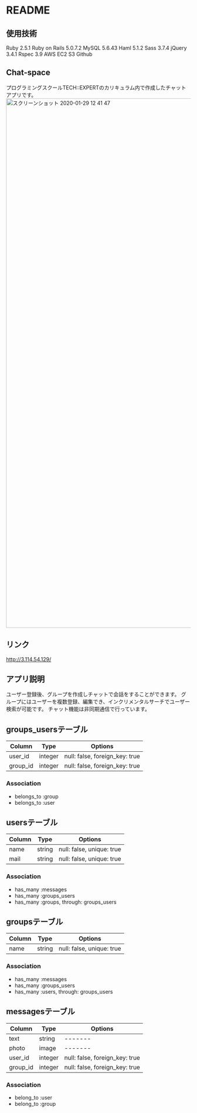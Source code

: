 # README

## 使用技術
Ruby 2.5.1
Ruby on Rails 5.0.7.2
MySQL 5.6.43
Haml 5.1.2
Sass 3.7.4
jQuery 3.4.1
Rspec 3.9
AWS
EC2
S3
Github

## Chat-space
プログラミングスクールTECH::EXPERTのカリキュラム内で作成したチャットアプリです。
<img width="1440" alt="スクリーンショット 2020-01-29 12 41 47" src="https://user-images.githubusercontent.com/58409647/73326602-1bf83380-4296-11ea-9c36-a7aa29f52a37.png">


## リンク
http://3.114.54.129/

## アプリ説明
ユーザー登録後、グループを作成しチャットで会話をすることができます。
グループにはユーザーを複数登録、編集でき、インクリメンタルサーチでユーザー検索が可能です。
チャット機能は非同期通信で行っています。

## groups_usersテーブル

|Column|Type|Options|
|------|----|-------|
|user_id|integer|null: false, foreign_key: true|
|group_id|integer|null: false, foreign_key: true|

### Association
- belongs_to :group
- belongs_to :user

## usersテーブル

|Column|Type|Options|
|------|----|-------|
|name|string|null: false, unique: true|
|mail|string|null: false, unique: true|

### Association
- has_many :messages
- has_many :groups_users
- has_many :groups, through: groups_users

## groupsテーブル

|Column|Type|Options|
|------|----|-------|
|name|string|null: false, unique: true|

### Association
- has_many :messages
- has_many :groups_users
- has_many :users, through: groups_users

## messagesテーブル

|Column|Type|Options|
|------|----|-------|
|text|string|-------|
|photo|image|-------|
|user_id|integer|null: false, foreign_key: true|
|group_id|integer|null: false, foreign_key: true|

### Association
- belong_to :user
- belong_to :group